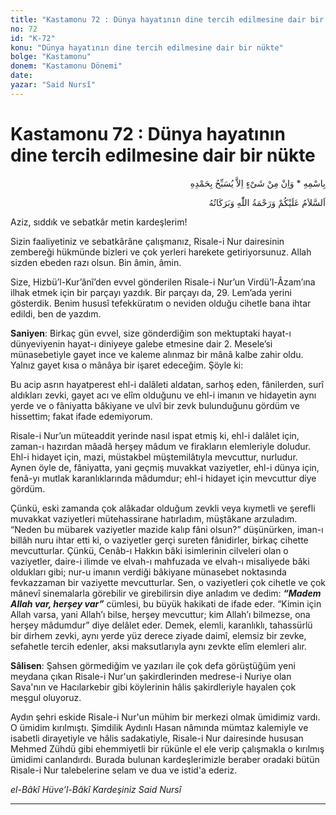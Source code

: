 ```yaml
---
title: "Kastamonu 72 : Dünya hayatının dine tercih edilmesine dair bir nükte"
no: 72
id: "K-72"
konu: "Dünya hayatının dine tercih edilmesine dair bir nükte"
bolge: "Kastamonu"
donem: "Kastamonu Dönemi"
date: 
yazar: "Said Nursî"
---
```


# Kastamonu 72 : Dünya hayatının dine tercih edilmesine dair bir nükte

<p class="arabic" dir="rtl" title="Meal: “O’nun adıyla” * “Hiçbir şey yoktur ki O'nu hamd ile tesbih etmesin” [İsrâ Suresi, 17:44]">بِاسْمِهِ * وَاِنْ مِنْ شَىْءٍ اِلاَّ يُسَبِّحُ بِحَمْدِهِ</p>

<p class="arabic" dir="rtl" title="Meal: “Allah’ın selâmı, rahmeti ve bereketleri, üzerinize olsun.”">اَلسَّلاَمُ عَلَيْكُمْ وَرَحْمَةُ اللّٰهِ وَبَرَكَاتُهُ</p>

Aziz, sıddık ve sebatkâr metin kardeşlerim!

Sizin faaliyetiniz ve sebatkârâne çalışmanız, Risale-i Nur dairesinin zembereği hükmünde bizleri ve çok yerleri harekete getiriyorsunuz. Allah sizden ebeden razı olsun. Bin âmin, âmin.

Size, Hizbü’l-Kur’ânî’den evvel gönderilen Risale-i Nur’un Virdü’l-Âzam’ına ilhak etmek için bir parçayı yazdık. Bir parçayı da, 29. Lem’ada yerini gösterdik. Benim hususî tefekküratım o neviden olduğu cihetle bana ihtar edildi, ben de yazdım.

**Saniyen**: Birkaç gün evvel, size gönderdiğim son mektuptaki hayat-ı dünyeviyenin hayat-ı diniyeye galebe etmesine dair 2. Mesele’si münasebetiyle gayet ince ve kaleme alınmaz bir mânâ kalbe zahir oldu. Yalnız gayet kısa o mânâya bir işaret edeceğim. Şöyle ki:

Bu acip asrın hayatperest ehl-i dalâleti aldatan, sarhoş eden, fânilerden, surî aldıkları zevki, gayet acı ve elîm olduğunu ve ehl-i imanın ve hidayetin aynı yerde ve o fâniyatta bâkiyane ve ulvî bir zevk bulunduğunu gördüm ve hissettim; fakat ifade edemiyorum.

Risale-i Nur’un müteaddit yerinde nasıl ispat etmiş ki, ehl-i dalâlet için, zaman-ı hazırdan mâadâ herşey mâdum ve firakların elemleriyle doludur. Ehl-i hidayet için, mazi, müstakbel müştemilâtıyla mevcuttur, nurludur. Aynen öyle de, fâniyatta, yani geçmiş muvakkat vaziyetler, ehl-i dünya için, fenâ-yı mutlak karanlıklarında mâdumdur; ehl-i hidayet için mevcuttur diye gördüm.

Çünkü, eski zamanda çok alâkadar olduğum zevkli veya kıymetli ve şerefli muvakkat vaziyetleri mütehassirane hatırladım, müştâkane arzuladım. “Neden bu mübarek vaziyetler mazide kalıp fâni olsun?” düşünürken, iman-ı billâh nuru ihtar etti ki, o vaziyetler gerçi sureten fânidirler, birkaç cihette mevcutturlar. Çünkü, Cenâb-ı Hakkın bâki isimlerinin cilveleri olan o vaziyetler, daire-i ilimde ve elvah-ı mahfuzada ve elvah-ı misaliyede bâki oldukları gibi; nur-u imanın verdiği bâkiyane münasebet noktasında fevkazzaman bir vaziyette mevcutturlar. Sen, o vaziyetleri çok cihetle ve çok mânevî sinemalarla görebilir ve girebilirsin diye anladım ve dedim: ***“Madem Allah var, herşey var”*** cümlesi, bu büyük hakikati de ifade eder. “Kimin için Allah varsa, yani Allah’ı bilse, herşey mevcuttur; kim Allah’ı bilmezse, ona herşey mâdumdur” diye delâlet eder. Demek, elemli, karanlıklı, tahassürlü bir dirhem zevki, aynı yerde yüz derece ziyade daimî, elemsiz bir zevke, sefahetle tercih edenler, aksi maksutlarıyla aynı zevkte elîm elemleri alır.

**Sâlisen**: Şahsen görmediğim ve yazıları ile çok defa görüştüğüm yeni meydana çıkan Risale-i Nur'un şakirdlerinden medrese-i Nuriye olan Sava'nın ve Hacılarkebir gibi köylerinin hâlis şakirdleriyle hayalen çok meşgul oluyoruz.

Aydın şehri eskide Risale-i Nur'un mühim bir merkezi olmak ümidimiz vardı. O ümidim kırılmıştı. Şimdilik Aydınlı Hasan nâmında mümtaz kalemiyle ve isabetli dirayetiyle ve hâlis sadakatiyle, Risale-i Nur dairesinde hususan Mehmed Zühdü gibi ehemmiyetli bir rükünle el ele verip çalışmakla o kırılmış ümidimi canlandırdı. Burada bulunan kardeşlerimizle beraber oradaki bütün Risale-i Nur talebelerine selam ve dua ve istid'a ederiz.

*el-Bâkî Hüve’l-Bâkî*
*Kardeşiniz*
*Said Nursî*

***
